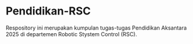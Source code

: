 # Pendidikan-RSC

Respository ini merupakan kumpulan tugas-tugas Pendidikan Aksantara 2025 di departemen Robotic Stystem Control (RSC).
